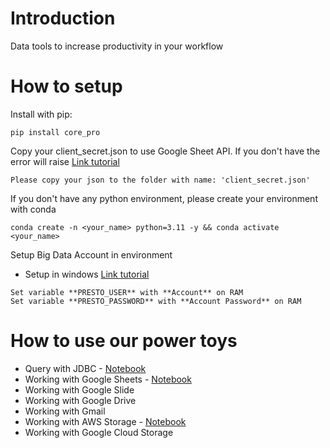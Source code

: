 # Introduction
Data tools to increase productivity in your workflow

# How to setup
Install with pip:
```
pip install core_pro
```

Copy your client_secret.json to use Google Sheet API. If you don't have the error will raise
[Link tutorial](https://developers.google.com/slides/api/quickstart/python)
```
Please copy your json to the folder with name: 'client_secret.json'
```

If you don't have any python environment, please create your environment with conda
```
conda create -n <your_name> python=3.11 -y && conda activate <your_name>
```

Setup Big Data Account in environment
- Setup in windows
[Link tutorial](https://docs.oracle.com/en/database/oracle/machine-learning/oml4r/1.5.1/oread/creating-and-modifying-environment-variables-on-windows.html#GUID-DD6F9982-60D5-48F6-8270-A27EC53807D0)
```
Set variable **PRESTO_USER** with **Account** on RAM
Set variable **PRESTO_PASSWORD** with **Account Password** on RAM
```

# How to use our power toys
- Query with JDBC - [Notebook](https://git.garena.com/xuankhang.do/how-to-use/-/blob/master/query_jdbc.ipynb)
- Working with Google Sheets - [Notebook](https://git.garena.com/xuankhang.do/how-to-use/-/blob/master/gsheet.ipynb)
- Working with Google Slide
- Working with Google Drive
- Working with Gmail
- Working with AWS Storage - [Notebook](https://git.garena.com/xuankhang.do/how-to-use/-/blob/master/aws.ipynb)
- Working with Google Cloud Storage
